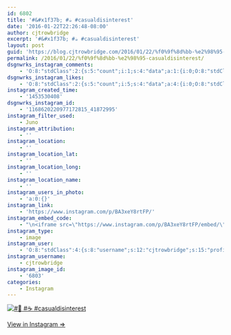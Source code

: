 ```yaml
---
id: 6802
title: '#&#x1f37b; #☕ #casualdisinterest'
date: '2016-01-22T22:26:48-08:00'
author: cjtrowbridge
excerpt: '#&#x1f37b; #☕ #casualdisinterest'
layout: post
guid: 'https://blog.cjtrowbridge.com/2016/01/22/%f0%9f%8d%bb-%e2%98%95-casualdisinterest/'
permalink: /2016/01/22/%f0%9f%8d%bb-%e2%98%95-casualdisinterest/
dsgnwrks_instagram_comments:
    - 'O:8:"stdClass":2:{s:5:"count";i:1;s:4:"data";a:1:{i:0;O:8:"stdClass":4:{s:12:"created_time";s:10:"1453531102";s:4:"text";s:15:"Like the Beard!";s:4:"from";O:8:"stdClass":4:{s:8:"username";s:10:"shea.logan";s:15:"profile_picture";s:106:"https://scontent.cdninstagram.com/hphotos-xfa1/t51.2885-19/s150x150/10986036_965886383503619_4627211_a.jpg";s:2:"id";s:9:"271014122";s:9:"full_name";s:0:"";}s:2:"id";s:19:"1168626045724578546";}}}'
dsgnwrks_instagram_likes:
    - 'O:8:"stdClass":2:{s:5:"count";i:5;s:4:"data";a:4:{i:0;O:8:"stdClass":4:{s:8:"username";s:15:"charlesmeglasso";s:15:"profile_picture";s:110:"https://scontent.cdninstagram.com/hphotos-xta1/t51.2885-19/s150x150/12568257_1678966082320638_1049677274_a.jpg";s:2:"id";s:8:"16580528";s:9:"full_name";s:17:"Charles meglasson";}i:1;O:8:"stdClass":4:{s:8:"username";s:12:"tymmurphy101";s:15:"profile_picture";s:110:"https://scontent.cdninstagram.com/hphotos-xta1/t51.2885-19/s150x150/12145593_1008812049141298_1532338700_a.jpg";s:2:"id";s:10:"2125062939";s:9:"full_name";s:5:"Tym M";}i:2;O:8:"stdClass":4:{s:8:"username";s:11:"pilotsidiot";s:15:"profile_picture";s:98:"https://scontent.cdninstagram.com/hphotos-frc/t51.2885-19/10903513_345578715645385_204293058_a.jpg";s:2:"id";s:6:"579157";s:9:"full_name";s:0:"";}i:3;O:8:"stdClass":4:{s:8:"username";s:14:"tfphotogonline";s:15:"profile_picture";s:109:"https://scontent.cdninstagram.com/hphotos-xft1/t51.2885-19/s150x150/11821321_149957525339440_1526972554_a.jpg";s:2:"id";s:9:"211053487";s:9:"full_name";s:14:"TF Photography";}}}'
instagram_created_time:
    - '1453530408'
dsgnwrks_instagram_id:
    - '1168620220977172815_41872995'
instagram_filter_used:
    - Juno
instagram_attribution:
    - ''
instagram_location:
    - ''
instagram_location_lat:
    - ''
instagram_location_long:
    - ''
instagram_location_name:
    - ''
instagram_users_in_photo:
    - 'a:0:{}'
instagram_link:
    - 'https://www.instagram.com/p/BA3xeY8rtFP/'
instagram_embed_code:
    - "\n<iframe src=\"https://www.instagram.com/p/BA3xeY8rtFP/embed/\" width=\"612\" height=\"710\" frameborder=\"0\" scrolling=\"no\" allowtransparency=\"true\" class=\"insta-image-embed\"></iframe>\n"
instagram_type:
    - image
instagram_user:
    - 'O:8:"stdClass":4:{s:8:"username";s:12:"cjtrowbridge";s:15:"profile_picture";s:109:"https://scontent.cdninstagram.com/hphotos-xta1/t51.2885-19/s150x150/12081186_1759494767611229_280555941_a.jpg";s:2:"id";s:8:"41872995";s:9:"full_name";s:13:"CJ Trowbridge";}'
instagram_username:
    - cjtrowbridge
instagram_image_id:
    - '6803'
categories:
    - Instagram
---
```


[![#🍻 #☕ #casualdisinterest](https://blog.cjtrowbridge.com/wp-content/uploads/2016/01/1453530408-1-1.jpg)](https://www.instagram.com/p/BA3xeY8rtFP/)

[View in Instagram ⇒](https://www.instagram.com/p/BA3xeY8rtFP/)